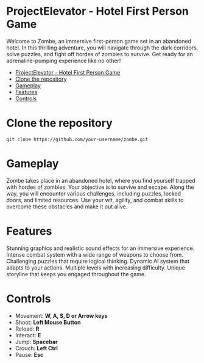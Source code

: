 # ProjectElevator - Hotel First Person Game

Welcome to Zombe, an immersive first-person game set in an abandoned hotel. In this thrilling adventure, you will navigate through the dark corridors, solve puzzles, and fight off hordes of zombies to survive. Get ready for an adrenaline-pumping experience like no other!

- [ProjectElevator - Hotel First Person Game](#projectelevator---hotel-first-person-game)
- [Clone the repository](#clone-the-repository)
- [Gameplay](#gameplay)
- [Features](#features)
- [Controls](#controls)

# Clone the repository

``` git clone https://github.com/your-username/zombe.git ```

# Gameplay

Zombe takes place in an abandoned hotel, where you find yourself trapped with hordes of zombies. Your objective is to survive and escape. Along the way, you will encounter various challenges, including puzzles, locked doors, and limited resources. Use your wit, agility, and combat skills to overcome these obstacles and make it out alive.

# Features

Stunning graphics and realistic sound effects for an immersive experience.
Intense combat system with a wide range of weapons to choose from.
Challenging puzzles that require logical thinking.
Dynamic AI system that adapts to your actions.
Multiple levels with increasing difficulty.
Unique storyline that keeps you engaged throughout the game.

# Controls

- Movement: **W, A, S, D or Arrow keys**
- Shoot: **Left Mouse Button**
- Reload: **R**
- Interact: **E**
- Jump: **Spacebar**
- Crouch: **Left Ctrl**
- Pause: **Esc**

[def]: #table-of-contents
